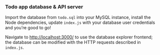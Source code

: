 ### Todo app database & API server

Import the database from `todo.sql` into your MySQL instance, install the Node dependencies, update `index.js` with your database user credentials and you’re good to go!

Navigate to [http://localhost:3000/]() to use the database explorer frontend; the database can be modified with the HTTP requests described in `index.js`.